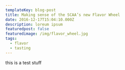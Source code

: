 ```yaml
---
templateKey: blog-post
title: Making sense of the SCAA’s new Flavor Wheel
date: 2016-12-17T15:04:10.000Z
description: loreum ipsum
featuredpost: false
featuredimage: /img/flavor_wheel.jpg
tags:
  - flavor
  - tasting
---
```

this is a test stuff